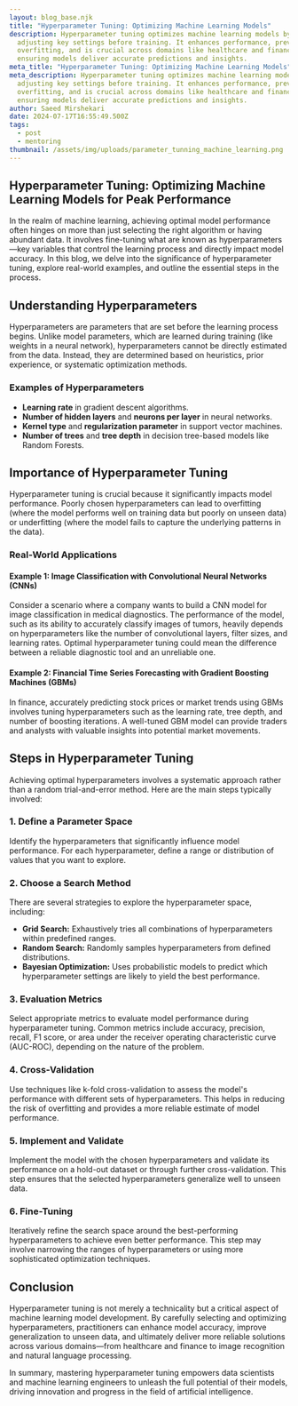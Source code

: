 ```yaml
---
layout: blog_base.njk
title: "Hyperparameter Tuning: Optimizing Machine Learning Models"
description: Hyperparameter tuning optimizes machine learning models by
  adjusting key settings before training. It enhances performance, prevents
  overfitting, and is crucial across domains like healthcare and finance,
  ensuring models deliver accurate predictions and insights.
meta_title: "Hyperparameter Tuning: Optimizing Machine Learning Models"
meta_description: Hyperparameter tuning optimizes machine learning models by
  adjusting key settings before training. It enhances performance, prevents
  overfitting, and is crucial across domains like healthcare and finance,
  ensuring models deliver accurate predictions and insights.
author: Saeed Mirshekari
date: 2024-07-17T16:55:49.500Z
tags:
  - post
  - mentoring
thumbnail: /assets/img/uploads/parameter_tunning_machine_learning.png
---
```



## Hyperparameter Tuning: Optimizing Machine Learning Models for Peak Performance

In the realm of machine learning, achieving optimal model performance often hinges on more than just selecting the right algorithm or having abundant data. It involves fine-tuning what are known as hyperparameters—key variables that control the learning process and directly impact model accuracy. In this blog, we delve into the significance of hyperparameter tuning, explore real-world examples, and outline the essential steps in the process.

## Understanding Hyperparameters

Hyperparameters are parameters that are set before the learning process begins. Unlike model parameters, which are learned during training (like weights in a neural network), hyperparameters cannot be directly estimated from the data. Instead, they are determined based on heuristics, prior experience, or systematic optimization methods.

### Examples of Hyperparameters

- **Learning rate** in gradient descent algorithms.
- **Number of hidden layers** and **neurons per layer** in neural networks.
- **Kernel type** and **regularization parameter** in support vector machines.
- **Number of trees** and **tree depth** in decision tree-based models like Random Forests.

## Importance of Hyperparameter Tuning

Hyperparameter tuning is crucial because it significantly impacts model performance. Poorly chosen hyperparameters can lead to overfitting (where the model performs well on training data but poorly on unseen data) or underfitting (where the model fails to capture the underlying patterns in the data).

### Real-World Applications

#### Example 1: Image Classification with Convolutional Neural Networks (CNNs)

Consider a scenario where a company wants to build a CNN model for image classification in medical diagnostics. The performance of the model, such as its ability to accurately classify images of tumors, heavily depends on hyperparameters like the number of convolutional layers, filter sizes, and learning rates. Optimal hyperparameter tuning could mean the difference between a reliable diagnostic tool and an unreliable one.

#### Example 2: Financial Time Series Forecasting with Gradient Boosting Machines (GBMs)

In finance, accurately predicting stock prices or market trends using GBMs involves tuning hyperparameters such as the learning rate, tree depth, and number of boosting iterations. A well-tuned GBM model can provide traders and analysts with valuable insights into potential market movements.

## Steps in Hyperparameter Tuning

Achieving optimal hyperparameters involves a systematic approach rather than a random trial-and-error method. Here are the main steps typically involved:

### 1. Define a Parameter Space

Identify the hyperparameters that significantly influence model performance. For each hyperparameter, define a range or distribution of values that you want to explore.

### 2. Choose a Search Method

There are several strategies to explore the hyperparameter space, including:

- **Grid Search:** Exhaustively tries all combinations of hyperparameters within predefined ranges.
- **Random Search:** Randomly samples hyperparameters from defined distributions.
- **Bayesian Optimization:** Uses probabilistic models to predict which hyperparameter settings are likely to yield the best performance.

### 3. Evaluation Metrics

Select appropriate metrics to evaluate model performance during hyperparameter tuning. Common metrics include accuracy, precision, recall, F1 score, or area under the receiver operating characteristic curve (AUC-ROC), depending on the nature of the problem.

### 4. Cross-Validation

Use techniques like k-fold cross-validation to assess the model's performance with different sets of hyperparameters. This helps in reducing the risk of overfitting and provides a more reliable estimate of model performance.

### 5. Implement and Validate

Implement the model with the chosen hyperparameters and validate its performance on a hold-out dataset or through further cross-validation. This step ensures that the selected hyperparameters generalize well to unseen data.

### 6. Fine-Tuning

Iteratively refine the search space around the best-performing hyperparameters to achieve even better performance. This step may involve narrowing the ranges of hyperparameters or using more sophisticated optimization techniques.

## Conclusion

Hyperparameter tuning is not merely a technicality but a critical aspect of machine learning model development. By carefully selecting and optimizing hyperparameters, practitioners can enhance model accuracy, improve generalization to unseen data, and ultimately deliver more reliable solutions across various domains—from healthcare and finance to image recognition and natural language processing.

In summary, mastering hyperparameter tuning empowers data scientists and machine learning engineers to unleash the full potential of their models, driving innovation and progress in the field of artificial intelligence.

